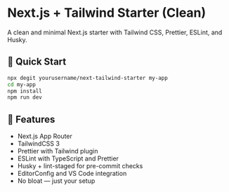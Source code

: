 # Next.js + Tailwind Starter (Clean)

A clean and minimal Next.js starter with Tailwind CSS, Prettier, ESLint, and Husky.

## 🚀 Quick Start
```bash
npx degit yourusername/next-tailwind-starter my-app
cd my-app
npm install
npm run dev
```

## 🔧 Features
- Next.js App Router
- TailwindCSS 3
- Prettier with Tailwind plugin
- ESLint with TypeScript and Prettier
- Husky + lint-staged for pre-commit checks
- EditorConfig and VS Code integration
- No bloat — just your setup
